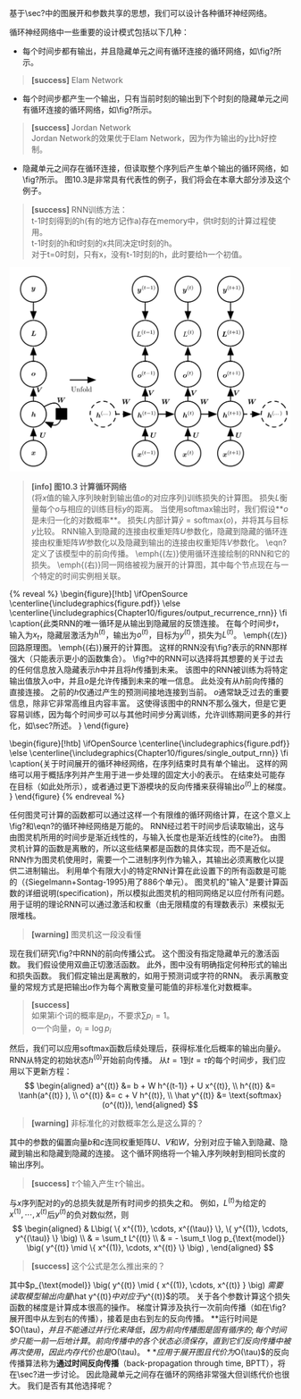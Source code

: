 基于\sec?中的图展开和参数共享的思想，我们可以设计各种循环神经网络。

循环神经网络中一些重要的设计模式包括以下几种：
+ 每个时间步都有输出，并且隐藏单元之间有循环连接的循环网络，如\fig?所示。  
> **[success]** Elam Network  

+ 每个时间步都产生一个输出，只有当前时刻的输出到下个时刻的隐藏单元之间有循环连接的循环网络，如\fig?所示。  
> **[success]** Jordan Network  
Jordan Network的效果优于Elam Network，因为作为输出的y比h好控制。

+ 隐藏单元之间存在循环连接，但读取整个序列后产生单个输出的循环网络，如\fig?所示。
图10.3是非常具有代表性的例子，我们将会在本章大部分涉及这个例子。  
> **[success]** RNN训练方法：  
t-1时刻得到的h(有的地方记作a)存在memory中，供t时刻的计算过程使用。  
t-1时刻的h和t时刻的x共同决定t时刻的h。  
对于t=0时刻，只有x，没有t-1时刻的h，此时要给h一个初值。  

![](/assets/images/Chapter10/6.png)  
> **[info] 图10.3 计算循环网络**  
> (将$x$值的输入序列映射到输出值$o$的对应序列)训练损失的计算图。
损失$L$衡量每个$o$与相应的训练目标$y$的距离。
当使用softmax输出时，我们假设**$o$是未归一化的对数概率**。
损失$L$内部计算$\hat{y} = \text{softmax}(o)$，并将其与目标$y$比较。
RNN输入到隐藏的连接由权重矩阵$U$参数化，隐藏到隐藏的循环连接由权重矩阵$W$参数化以及隐藏到输出的连接由权重矩阵$V$参数化。
\eqn?定义了该模型中的前向传播。
\emph{(左)}使用循环连接绘制的RNN和它的损失。
\emph{(右)}同一网络被视为展开的计算图，其中每个节点现在与一个特定的时间实例相关联。



{% reveal %}
\begin{figure}[!htb]
\ifOpenSource
\centerline{\includegraphics{figure.pdf}}
\else
\centerline{\includegraphics{Chapter10/figures/output_recurrence_rnn}}
\fi
\caption{此类RNN的唯一循环是从输出到隐藏层的反馈连接。
在每个时间步$t$，输入为$x_t$，隐藏层激活为$h^{(t)}$，输出为$o^{(t)}$，目标为$y^{(t)}$，损失为$L^{(t)}$。
\emph{(左)}回路原理图。
\emph{(右)}展开的计算图。
这样的RNN没有\fig?表示的RNN那样强大（只能表示更小的函数集合）。
\fig?中的RNN可以选择将其想要的关于过去的任何信息放入隐藏表示$h$中并且将$h$传播到未来。
该图中的RNN被训练为将特定输出值放入$o$中，并且$o$是允许传播到未来的唯一信息。
此处没有从$h$前向传播的直接连接。
之前的$h$仅通过产生的预测间接地连接到当前。
$o$通常缺乏过去的重要信息，除非它非常高维且内容丰富。
这使得该图中的RNN不那么强大，但是它更容易训练，因为每个时间步可以与其他时间步分离训练，允许训练期间更多的并行化，如\sec?所述。
}
\end{figure}

\begin{figure}[!htb]
\ifOpenSource
\centerline{\includegraphics{figure.pdf}}
\else
\centerline{\includegraphics{Chapter10/figures/single_output_rnn}}
\fi
\caption{关于时间展开的循环神经网络，在序列结束时具有单个输出。
这样的网络可以用于概括序列并产生用于进一步处理的固定大小的表示。
在结束处可能存在目标（如此处所示），或者通过更下游模块的反向传播来获得输出$o^{(t)}$上的梯度。
}
\end{figure}
{% endreveal %}

任何图灵可计算的函数都可以通过这样一个有限维的循环网络计算，在这个意义上\fig?和\eqn?的循环神经网络是万能的。
RNN经过若干时间步后读取输出，这与由图灵机所用的时间步是渐近线性的，与输入长度也是渐近线性的{cite?}。
由图灵机计算的函数是离散的，所以这些结果都是函数的具体实现，而不是近似。
RNN作为图灵机使用时，需要一个二进制序列作为输入，其输出必须离散化以提供二进制输出。
利用单个有限大小的特定RNN计算在此设置下的所有函数是可能的（{Siegelmann+Sontag-1995}用了886个单元）。
图灵机的"输入"是要计算函数的详细说明(specification)，所以模拟此图灵机的相同网络足以应付所有问题。
用于证明的理论RNN可以通过激活和权重（由无限精度的有理数表示）来模拟无限堆栈。  
> **[warning]** 图灵机这一段没看懂  

现在我们研究\fig?中RNN的前向传播公式。
这个图没有指定隐藏单元的激活函数。
我们假设使用双曲正切激活函数。
此外，图中没有明确指定何种形式的输出和损失函数。
我们假定输出是离散的，如用于预测词或字符的RNN。
表示离散变量的常规方式是把输出$o$作为每个离散变量可能值的非标准化对数概率。  
> **[success]**  
如果第i个词的概率是$p_i$，不要求$\sum p_i=1$。  
o一个向量，$o_i = \log p_i$

然后，我们可以应用softmax函数后续处理后，获得标准化后概率的输出向量$\hat y$。
RNN从特定的初始状态$h^{(0)}$开始前向传播。
从$t= 1$到$t = \tau$的每个时间步，我们应用以下更新方程：  
$$
\begin{aligned}
 a^{(t)} &= b + W h^{(t-1)} + U x^{(t)}, \\
  h^{(t)} &= \tanh(a^{(t)} ), \\
  o^{(t)} &= c + V h^{(t)}, \\
  \hat y^{(t)} &= \text{softmax}(o^{(t)}),
\end{aligned}
$$

> **[warning]** 非标准化的对数概率怎么是这么算的？  

其中的参数的偏置向量$b$和$c$连同权重矩阵$U$、$V$和$W$，分别对应于输入到隐藏、隐藏到输出和隐藏到隐藏的连接。
这个循环网络将一个输入序列映射到相同长度的输出序列。  
> **[success]** $\tau$个输入产生$\tau$个输出。  

与$x$序列配对的$y$的总损失就是所有时间步的损失之和。
例如，$L^{(t)}$为给定的$x^{(1)}, \cdots, x^{(t)}$后$y^{(t)}$的负对数似然，则  
$$
\begin{aligned}
 & L\big( \{ x^{(1)}, \cdots, x^{(\tau)} \}, \{ y^{(1)}, \cdots, y^{(\tau)}  \} \big) \\
 & = \sum_t L^{(t)} \\
 & = - \sum_t \log p_{\text{model}} \big(  y^{(t)} \mid  \{ x^{(1)}, \cdots, x^{(t)} \} \big) ,
\end{aligned}
$$

> **[success]** 这个公式是怎么推出来的？

其中$p_{\text{model}} \big(  y^{(t)} \mid  \{ x^{(1)}, \cdots, x^{(t)} \} \big) $需要读取模型输出向量$\hat y^{(t)}$中对应于$y^{(t)}$的项。
关于各个参数计算这个损失函数的梯度是计算成本很高的操作。
梯度计算涉及执行一次前向传播（如在\fig?展开图中从左到右的传播），接着是由右到左的反向传播。
**运行时间是$O(\tau)$，并且不能通过并行化来降低，因为前向传播图是固有循序的;每个时间步只能一前一后地计算。
前向传播中的各个状态必须保存，直到它们反向传播中被再次使用，因此内存代价也是$O(\tau)$。**
应用于展开图且代价为$O(\tau)$的反向传播算法称为**通过时间反向传播**（back-propagation through time, BPTT），将在\sec?进一步讨论。
因此隐藏单元之间存在循环的网络非常强大但训练代价也很大。
我们是否有其他选择呢？